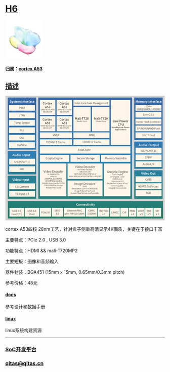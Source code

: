 ﻿# [H6](https://github.com/mcuyun/H6) 

[![sites](SoC/SoC.png)](http://www.qitas.cn) 

#### 归属：[cortex A53](https://github.com/sochub/CA53)

## [描述](https://github.com/sochub/H6/wiki) 

[![sites](docs/H6.png)](http://www.qitas.cn) 

cortex A53四核 28nm工艺，针对盒子侧重高清显示4K画质，关键在于接口丰富

主要特点：PCIe 2.0 , USB 3.0 

功能特点：HDMI && mali-T720MP2

主要短板：图像和音频输入

器件封装：BGA451 (15mm x 15mm, 0.65mm/0.3mm pitch) 

参考价格：48元

#### [docs](docs/)

参考设计和数据手册

#### [linux](linux/)

linux系统构建资源

---

###  [SoC开发平台](http://www.qitas.cn)   

###  qitas@qitas.cn